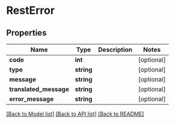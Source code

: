 # RestError

## Properties

 Name                   | Type       | Description | Notes      
------------------------|------------|-------------|------------
 **code**               | **int**    |             | [optional] 
 **type**               | **string** |             | [optional] 
 **message**            | **string** |             | [optional] 
 **translated_message** | **string** |             | [optional] 
 **error_message**      | **string** |             | [optional] 

[[Back to Model list]](../README.md#documentation-for-models) [[Back to API list]](../README.md#documentation-for-api-endpoints) [[Back to README]](../README.md)


